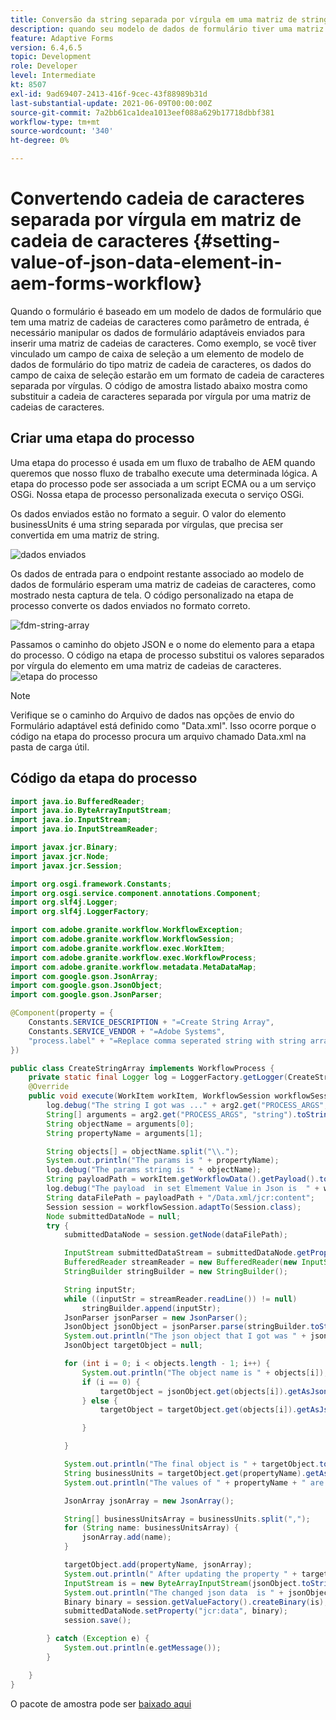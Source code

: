 ```yaml
---
title: Conversão da string separada por vírgula em uma matriz de strings no AEM Forms Workflow
description: quando seu modelo de dados de formulário tiver uma matriz de cadeias de caracteres como um dos parâmetros de entrada, será necessário massagear os dados gerados a partir da ação de envio de um Formulário adaptável antes de chamar a ação de envio do modelo de dados de formulário.
feature: Adaptive Forms
version: 6.4,6.5
topic: Development
role: Developer
level: Intermediate
kt: 8507
exl-id: 9ad69407-2413-416f-9cec-43f88989b31d
last-substantial-update: 2021-06-09T00:00:00Z
source-git-commit: 7a2bb61ca1dea1013eef088a629b17718dbbf381
workflow-type: tm+mt
source-wordcount: '340'
ht-degree: 0%

---
```


# Convertendo cadeia de caracteres separada por vírgula em matriz de cadeia de caracteres {#setting-value-of-json-data-element-in-aem-forms-workflow}

Quando o formulário é baseado em um modelo de dados de formulário que tem uma matriz de cadeias de caracteres como parâmetro de entrada, é necessário manipular os dados de formulário adaptáveis enviados para inserir uma matriz de cadeias de caracteres. Como exemplo, se você tiver vinculado um campo de caixa de seleção a um elemento de modelo de dados de formulário do tipo matriz de cadeia de caracteres, os dados do campo de caixa de seleção estarão em um formato de cadeia de caracteres separada por vírgulas. O código de amostra listado abaixo mostra como substituir a cadeia de caracteres separada por vírgula por uma matriz de cadeias de caracteres.

## Criar uma etapa do processo

Uma etapa do processo é usada em um fluxo de trabalho de AEM quando queremos que nosso fluxo de trabalho execute uma determinada lógica. A etapa do processo pode ser associada a um script ECMA ou a um serviço OSGi. Nossa etapa de processo personalizada executa o serviço OSGi.

Os dados enviados estão no formato a seguir. O valor do elemento businessUnits é uma string separada por vírgulas, que precisa ser convertida em uma matriz de string.

![dados enviados](assets/submitted-data-string.png)

Os dados de entrada para o endpoint restante associado ao modelo de dados de formulário esperam uma matriz de cadeias de caracteres, como mostrado nesta captura de tela. O código personalizado na etapa de processo converte os dados enviados no formato correto.

![fdm-string-array](assets/string-array-fdm.png)

Passamos o caminho do objeto JSON e o nome do elemento para a etapa do processo. O código na etapa de processo substitui os valores separados por vírgula do elemento em uma matriz de cadeias de caracteres.
![etapa do processo](assets/create-string-array.png)

>[!NOTE]
>
>Verifique se o caminho do Arquivo de dados nas opções de envio do Formulário adaptável está definido como &quot;Data.xml&quot;. Isso ocorre porque o código na etapa do processo procura um arquivo chamado Data.xml na pasta de carga útil.

## Código da etapa do processo

```java
import java.io.BufferedReader;
import java.io.ByteArrayInputStream;
import java.io.InputStream;
import java.io.InputStreamReader;

import javax.jcr.Binary;
import javax.jcr.Node;
import javax.jcr.Session;

import org.osgi.framework.Constants;
import org.osgi.service.component.annotations.Component;
import org.slf4j.Logger;
import org.slf4j.LoggerFactory;

import com.adobe.granite.workflow.WorkflowException;
import com.adobe.granite.workflow.WorkflowSession;
import com.adobe.granite.workflow.exec.WorkItem;
import com.adobe.granite.workflow.exec.WorkflowProcess;
import com.adobe.granite.workflow.metadata.MetaDataMap;
import com.google.gson.JsonArray;
import com.google.gson.JsonObject;
import com.google.gson.JsonParser;

@Component(property = {
    Constants.SERVICE_DESCRIPTION + "=Create String Array",
    Constants.SERVICE_VENDOR + "=Adobe Systems",
    "process.label" + "=Replace comma seperated string with string array"
})

public class CreateStringArray implements WorkflowProcess {
    private static final Logger log = LoggerFactory.getLogger(CreateStringArray.class);
    @Override
    public void execute(WorkItem workItem, WorkflowSession workflowSession, MetaDataMap arg2) throws WorkflowException {
        log.debug("The string I got was ..." + arg2.get("PROCESS_ARGS", "string").toString());
        String[] arguments = arg2.get("PROCESS_ARGS", "string").toString().split(",");
        String objectName = arguments[0];
        String propertyName = arguments[1];

        String objects[] = objectName.split("\\.");
        System.out.println("The params is " + propertyName);
        log.debug("The params string is " + objectName);
        String payloadPath = workItem.getWorkflowData().getPayload().toString();
        log.debug("The payload  in set Elmement Value in Json is  " + workItem.getWorkflowData().getPayload().toString());
        String dataFilePath = payloadPath + "/Data.xml/jcr:content";
        Session session = workflowSession.adaptTo(Session.class);
        Node submittedDataNode = null;
        try {
            submittedDataNode = session.getNode(dataFilePath);

            InputStream submittedDataStream = submittedDataNode.getProperty("jcr:data").getBinary().getStream();
            BufferedReader streamReader = new BufferedReader(new InputStreamReader(submittedDataStream, "UTF-8"));
            StringBuilder stringBuilder = new StringBuilder();

            String inputStr;
            while ((inputStr = streamReader.readLine()) != null)
                stringBuilder.append(inputStr);
            JsonParser jsonParser = new JsonParser();
            JsonObject jsonObject = jsonParser.parse(stringBuilder.toString()).getAsJsonObject();
            System.out.println("The json object that I got was " + jsonObject);
            JsonObject targetObject = null;

            for (int i = 0; i < objects.length - 1; i++) {
                System.out.println("The object name is " + objects[i]);
                if (i == 0) {
                    targetObject = jsonObject.get(objects[i]).getAsJsonObject();
                } else {
                    targetObject = targetObject.get(objects[i]).getAsJsonObject();

                }

            }

            System.out.println("The final object is " + targetObject.toString());
            String businessUnits = targetObject.get(propertyName).getAsString();
            System.out.println("The values of " + propertyName + " are " + businessUnits);

            JsonArray jsonArray = new JsonArray();

            String[] businessUnitsArray = businessUnits.split(",");
            for (String name: businessUnitsArray) {
                jsonArray.add(name);
            }

            targetObject.add(propertyName, jsonArray);
            System.out.println(" After updating the property " + targetObject.toString());
            InputStream is = new ByteArrayInputStream(jsonObject.toString().getBytes());
            System.out.println("The changed json data  is " + jsonObject.toString());
            Binary binary = session.getValueFactory().createBinary(is);
            submittedDataNode.setProperty("jcr:data", binary);
            session.save();

        } catch (Exception e) {
            System.out.println(e.getMessage());
        }

    }
}
```

O pacote de amostra pode ser [baixado aqui](assets/CreateStringArray.CreateStringArray.core-1.0-SNAPSHOT.jar)
